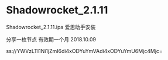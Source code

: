 # Shadowrocket_2.1.11
Shadowrocket_2.1.11.ipa 爱思助手安装

分享一枚节点 有效期一个月 2018.10.09


ss://YWVzLTI1Ni1jZmI6di4xODYuYmVAdi4xODYuYmU6Mjc4Mjc=
